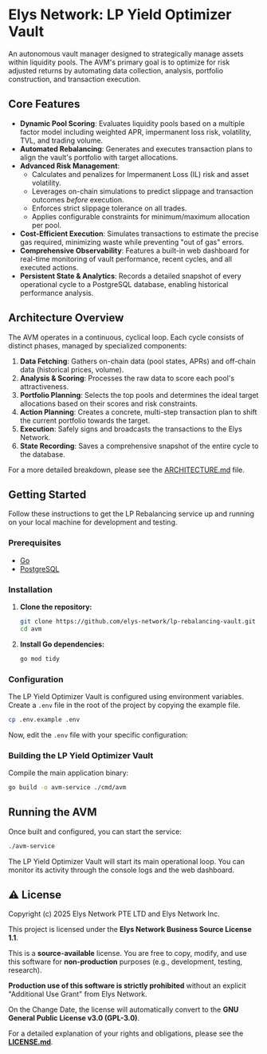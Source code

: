 # Elys Network: LP Yield Optimizer Vault

An autonomous vault manager designed to strategically manage assets within liquidity pools. The AVM's primary goal is to optimize for risk adjusted returns by automating data collection, analysis, portfolio construction, and transaction execution.

## Core Features

*   **Dynamic Pool Scoring**: Evaluates liquidity pools based on a multiple factor model including weighted APR, impermanent loss risk, volatility, TVL, and trading volume.
*   **Automated Rebalancing**: Generates and executes transaction plans to align the vault's portfolio with target allocations.
*   **Advanced Risk Management**:
    *   Calculates and penalizes for Impermanent Loss (IL) risk and asset volatility.
    *   Leverages on-chain simulations to predict slippage and transaction outcomes *before* execution.
    *   Enforces strict slippage tolerance on all trades.
    *   Applies configurable constraints for minimum/maximum allocation per pool.
*   **Cost-Efficient Execution**: Simulates transactions to estimate the precise gas required, minimizing waste while preventing "out of gas" errors.
*   **Comprehensive Observability**: Features a built-in web dashboard for real-time monitoring of vault performance, recent cycles, and all executed actions.
*   **Persistent State & Analytics**: Records a detailed snapshot of every operational cycle to a PostgreSQL database, enabling historical performance analysis.

## Architecture Overview

The AVM operates in a continuous, cyclical loop. Each cycle consists of distinct phases, managed by specialized components:

1.  **Data Fetching**: Gathers on-chain data (pool states, APRs) and off-chain data (historical prices, volume).
2.  **Analysis & Scoring**: Processes the raw data to score each pool's attractiveness.
3.  **Portfolio Planning**: Selects the top pools and determines the ideal target allocations based on their scores and risk constraints.
4.  **Action Planning**: Creates a concrete, multi-step transaction plan to shift the current portfolio towards the target.
5.  **Execution**: Safely signs and broadcasts the transactions to the Elys Network.
6.  **State Recording**: Saves a comprehensive snapshot of the entire cycle to the database.

For a more detailed breakdown, please see the [ARCHITECTURE.md](ARCHITECTURE.md) file.

## Getting Started

Follow these instructions to get the LP Rebalancing service up and running on your local machine for development and testing.

### Prerequisites

*   [Go](https://golang.org/dl/)
*   [PostgreSQL](https://www.postgresql.org/download/)

### Installation

1.  **Clone the repository:**
    ```sh
    git clone https://github.com/elys-network/lp-rebalancing-vault.git
    cd avm
    ```

2.  **Install Go dependencies:**
    ```sh
    go mod tidy
    ```

### Configuration

The LP Yield Optimizer Vault is configured using environment variables. Create a `.env` file in the root of the project by copying the example file.

```sh
cp .env.example .env
```

Now, edit the `.env` file with your specific configuration:

### Building the LP Yield Optimizer Vault

Compile the main application binary:

```sh
go build -o avm-service ./cmd/avm
```

## Running the AVM

Once built and configured, you can start the service:

```sh
./avm-service
```

The LP Yield Optimizer Vault will start its main operational loop. You can monitor its activity through the console logs and the web dashboard.

## ⚠️ License

Copyright (c) 2025 Elys Network PTE LTD and Elys Network Inc.

This project is licensed under the **Elys Network Business Source License 1.1**.

This is a **source-available** license. You are free to copy, modify, and use this software for **non-production** purposes (e.g., development, testing, research).

**Production use of this software is strictly prohibited** without an explicit "Additional Use Grant" from Elys Network.

On the Change Date, the license will automatically convert to the **GNU General Public License v3.0 (GPL-3.0)**.

For a detailed explanation of your rights and obligations, please see the [**LICENSE.md**](LICENSE.md).